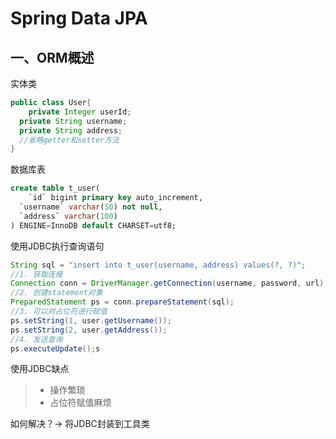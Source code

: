

# Spring Data JPA

## 一、ORM概述

实体类

```java
public class User{
	private Integer userId;
  private String username;
  private String address;
  //省略getter和setter方法
}
```

数据库表

```sql
create table t_user(
	`id` bigint primary key auto_increment,
  `username` varchar(50) not null,
  `address` varchar(100)
) ENGINE=InnoDB default CHARSET=utf8;
```

使用JDBC执行查询语句

```java
String sql = "insert into t_user(username, address) values(?, ?)";
//1. 获取连接
Connection conn = DriverManager.getConnection(username, password, url);
//2. 创建statement对象
PreparedStatement ps = conn.prepareStatement(sql);
//3. 可以对占位符进行赋值
ps.setString(1, user.getUsername());
ps.setString(2, user.getAddress());
//4. 发送查询
ps.executeUpdate();s
```

使用JDBC缺点

> - 操作繁琐
> - 占位符赋值麻烦

如何解决？→ 将JDBC封装到工具类